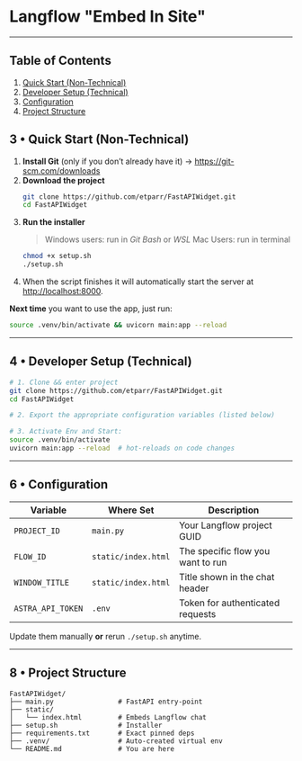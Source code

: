 # Langflow "Embed In Site"

---

## Table of Contents
1. [Quick Start (Non-Technical)](#quick-start)
2. [Developer Setup (Technical)](#developer-setup)
3. [Configuration](#configuration)
4. [Project Structure](#project-structure)



## 3 • Quick Start (Non-Technical)

1. **Install Git** (only if you don’t already have it) → <https://git-scm.com/downloads>
2. **Download the project**
   ```bash
   git clone https://github.com/etparr/FastAPIWidget.git
   cd FastAPIWidget
   ```
3. **Run the installer**  
   > Windows users: run in *Git Bash* or *WSL*
   > Mac Users: run in terminal
   ```bash
   chmod +x setup.sh
   ./setup.sh
   ```
4. When the script finishes it will automatically start the server at <http://localhost:8000>. 

**Next time** you want to use the app, just run:
```bash
source .venv/bin/activate && uvicorn main:app --reload
```

---
<a name="developer-setup"></a>

## 4 • Developer Setup (Technical)
```bash
# 1. Clone && enter project
git clone https://github.com/etparr/FastAPIWidget.git
cd FastAPIWidget

# 2. Export the appropriate configuration variables (listed below)

# 3. Activate Env and Start:
source .venv/bin/activate
uvicorn main:app --reload  # hot-reloads on code changes
```

---
<a name="configuration"></a>

## 6 • Configuration
| Variable | Where Set | Description |
|----------|-----------|-------------|
| `PROJECT_ID` | `main.py`  | Your Langflow project GUID |
| `FLOW_ID`    | `static/index.html`| The specific flow you want to run |
| `WINDOW_TITLE` | `static/index.html` | Title shown in the chat header |
| `ASTRA_API_TOKEN` | `.env` | Token for authenticated requests |

Update them manually **or** rerun `./setup.sh` anytime.


---
<a name="project-structure"></a>

## 8 • Project Structure
```text
FastAPIWidget/
├── main.py                # FastAPI entry-point
├── static/
│   └── index.html         # Embeds Langflow chat
├── setup.sh               # Installer
├── requirements.txt       # Exact pinned deps
├── .venv/                 # Auto-created virtual env
└── README.md              # You are here
```
